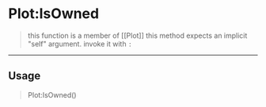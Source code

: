 # Plot:IsOwned
> this function is a member of [[Plot]]
> this method expects an implicit "self" argument. invoke it with `:`
-----
## Usage
> Plot:IsOwned()
